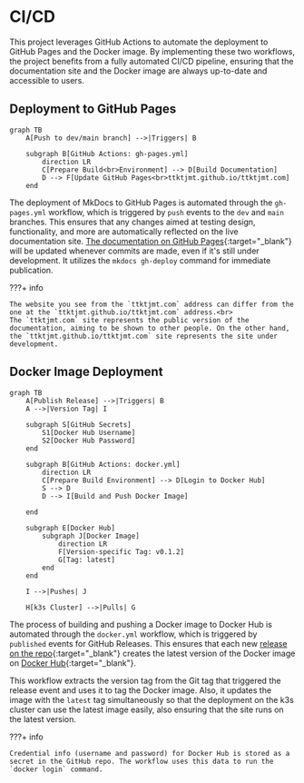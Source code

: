 
# CI/CD

This project leverages GitHub Actions to automate the deployment to GitHub Pages and the Docker image. By implementing these two workflows, the project benefits from a fully automated CI/CD pipeline, ensuring that the documentation site and the Docker image are always up-to-date and accessible to users.

## Deployment to GitHub Pages

``` mermaid
graph TB
    A[Push to dev/main branch] -->|Triggers| B

    subgraph B[GitHub Actions: gh-pages.yml]
        direction LR
        C[Prepare Build<br>Environment] --> D[Build Documentation]
        D --> F[Update GitHub Pages<br>ttktjmt.github.io/ttktjmt.com]
    end
```

The deployment of MkDocs to GitHub Pages is automated through the `gh-pages.yml` workflow, which is triggered by `push` events to the `dev` and `main` branches. This ensures that any changes aimed at testing design, functionality, and more are automatically reflected on the live documentation site. [The documentation on GitHub Pages](https://ttktjmt.github.io/ttktjmt.com/){:target="_blank"} will be updated whenever commits are made, even if it's still under development. It utilizes the `mkdocs gh-deploy` command for immediate publication.

???+ info

    The website you see from the `ttktjmt.com` address can differ from the one at the `ttktjmt.github.io/ttktjmt.com` address.<br>
    The `ttktjmt.com` site represents the public version of the documentation, aiming to be shown to other people. On the other hand, the `ttktjmt.github.io/ttktjmt.com` site represents the site under development.

## Docker Image Deployment

``` mermaid
graph TB
    A[Publish Release] -->|Triggers| B
    A -->|Version Tag| I
    
    subgraph S[GitHub Secrets]
        S1[Docker Hub Username]
        S2[Docker Hub Password]
    end

    subgraph B[GitHub Actions: docker.yml]
        direction LR
        C[Prepare Build Environment] --> D[Login to Docker Hub]
        S --> D
        D --> I[Build and Push Docker Image]

    end

    subgraph E[Docker Hub]
        subgraph J[Docker Image]
            direction LR
            F[Version-specific Tag: v0.1.2]
            G[Tag: latest]
        end
    end

    I -->|Pushes| J

    H[k3s Cluster] -->|Pulls| G
```

The process of building and pushing a Docker image to Docker Hub is automated through the `docker.yml` workflow, which is triggered by `published` events for GitHub Releases. This ensures that each new [release on the repo](https://github.com/ttktjmt/ttktjmt.com/releases){:target="_blank"} creates the latest version of the Docker image on [Docker Hub](https://hub.docker.com/u/ttktjmt){:target="_blank"}.

This workflow extracts the version tag from the Git tag that triggered the release event and uses it to tag the Docker image. Also, it updates the image with the `latest` tag simultaneously so that the deployment on the k3s cluster can use the latest image easily, also ensuring that the site runs on the latest version.

???+ info

    Credential info (username and password) for Docker Hub is stored as a secret in the GitHub repo. The workflow uses this data to run the `docker login` command.
